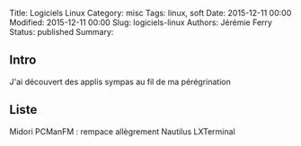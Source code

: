 Title: Logiciels Linux
Category: misc
Tags: linux, soft
Date: 2015-12-11 00:00
Modified: 2015-12-11 00:00
Slug: logiciels-linux
Authors: Jérémie Ferry
Status: published
Summary:

## Intro

J'ai découvert des applis sympas au fil de ma pérégrination

## Liste

Midori
PCManFM : rempace allègrement Nautilus
LXTerminal

